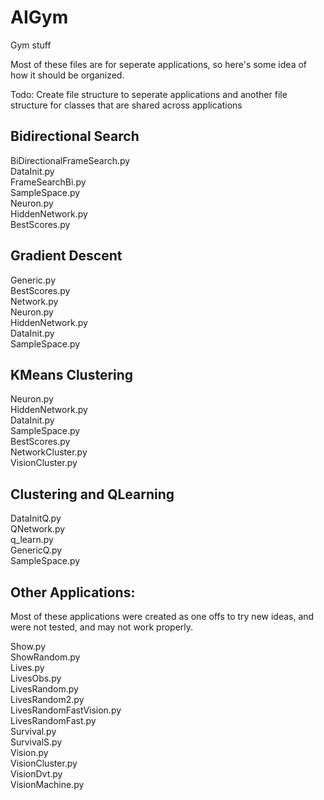 # AIGym
Gym stuff

Most of these files are for seperate applications, so here's some idea of how it should be organized.

Todo: Create file structure to seperate applications and another file structure for 
classes that are shared across applications


## Bidirectional Search

BiDirectionalFrameSearch.py  
DataInit.py   
FrameSearchBi.py  
SampleSpace.py  
Neuron.py  
HiddenNetwork.py  
BestScores.py  

## Gradient Descent
Generic.py  
BestScores.py  
Network.py  
Neuron.py  
HiddenNetwork.py  
DataInit.py    
SampleSpace.py  

## KMeans Clustering
Neuron.py  
HiddenNetwork.py  
DataInit.py  
SampleSpace.py  
BestScores.py  
NetworkCluster.py  
VisionCluster.py  

## Clustering and QLearning
DataInitQ.py  
QNetwork.py  
q_learn.py  
GenericQ.py  
SampleSpace.py  

## Other Applications:
Most of these applications were created as one offs to try
new ideas, and were not tested, and may not work properly.  

Show.py  
ShowRandom.py  
Lives.py  
LivesObs.py  
LivesRandom.py  
LivesRandom2.py  
LivesRandomFastVision.py  
LivesRandomFast.py  
Survival.py  
SurvivalS.py  
Vision.py  
VisionCluster.py  
VisionDvt.py  
VisionMachine.py  



